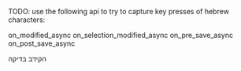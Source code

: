 TODO: use the following api to try to capture key presses of hebrew characters:

on_modified_async
on_selection_modified_async
on_pre_save_async
on_post_save_async


הקידב בדיקה